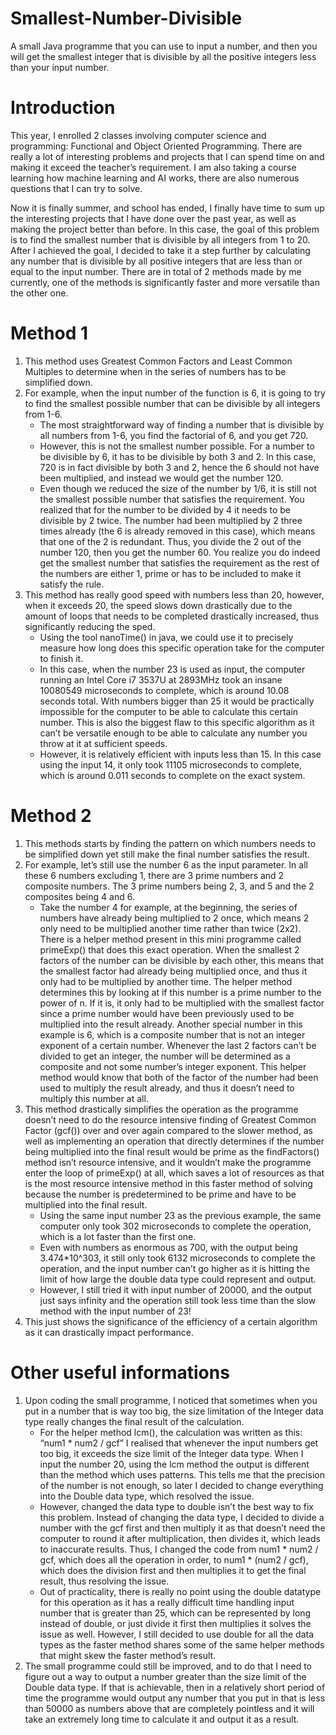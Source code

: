 # Smallest-Number-Divisible
  A small Java programme that you can use to input a number, and then you will get the smallest integer that is divisible by all the positive integers less than your input number.
# Introduction
  This year, I enrolled 2 classes involving computer science and programming: Functional and Object Oriented Programming. There are really a lot of interesting problems and projects that I can spend time on and making it exceed the teacher’s requirement. I am also taking a course learning how machine learning and AI works, there are also numerous questions that I can try to solve.
  
  Now it is finally summer, and school has ended, I finally have time to sum up the interesting projects that I have done over the past year, as well as making the project better than before. In this case, the goal of this problem is to find the smallest number that is divisible by all integers from 1 to 20. After I achieved the goal, I decided to take it a step further by calculating any number that is divisible by all positive integers that are less than or equal to the input number. There are in total of 2 methods made by me currently, one of the methods is significantly faster and more versatile than the other one. 
# Method 1
  1. This method uses Greatest Common Factors and Least Common Multiples to determine when in the series of numbers has to be simplified down.
  2. For example, when the input number of the function is 6, it is going to try to find the smallest possible number that can be divisible by all integers from 1-6.
     - The most straightforward way of finding a number that is divisible by all numbers from 1-6, you find the factorial of 6, and you get 720.
     - However, this is not the smallest number possible. For a number to be divisible by 6, it has to be divisible by both 3 and 2. In this case, 720 is in fact divisible by both 3 and 2, hence the 6 should not have been multiplied, and instead we would get the number 120.
     - Even though we reduced the size of the number by 1/6, it is still not the smallest possible number that satisfies the requirement. You realized that for the number to be divided by 4 it needs to be divisible by 2 twice. The number had been multiplied by 2 three times already (the 6 is already removed in this case), which means that one of the 2 is redundant. Thus, you divide the 2 out of the number 120, then you get the number 60. You realize you do indeed get the smallest number that satisfies the requirement as the rest of the numbers are either 1, prime or has to be included to make it satisfy the rule.
  3. This method has really good speed with numbers less than 20, however, when it exceeds 20, the speed slows down drastically due to the amount of loops that needs to be completed drastically increased, thus significantly reducing the sped. 
     - Using the tool nanoTime() in java, we could use it to precisely measure how long does this specific operation take for the computer to finish it.
     - In this case, when the number 23 is used as input, the computer running an Intel Core i7 3537U at 2893MHz took an insane 10080549 microseconds to complete, which is around 10.08 seconds total. With numbers bigger than 25 it would be practically impossible for the computer to be able to calculate this certain number. This is also the biggest flaw to this specific algorithm as it can’t be versatile enough to be able to calculate any number you throw at it at sufficient speeds.
     - However, it is relatively efficient with inputs less than 15. In this case using the input 14, it only took 11105 microseconds to complete, which is around 0.011 seconds to complete on the exact system.
# Method 2
  1. This methods starts by finding the pattern on which numbers needs to be simplified down yet still make the final number satisfies the result. 
  2. For example, let’s still use the number 6 as the input parameter. In all these 6 numbers excluding 1, there are 3 prime numbers and 2 composite numbers. The 3 prime numbers being 2, 3, and 5 and the 2 composites being 4 and 6. 
     - Take the number 4 for example, at the beginning, the series of numbers have already being multiplied to 2 once, which means 2 only need to be multiplied another time rather than twice (2x2). There is a helper method present in this mini programme called primeExp() that does this exact operation. When the smallest 2 factors of the number can be divisible by each other, this means that the smallest factor had already being multiplied once, and thus it only had to be multiplied by another time. The helper method determines this by looking at if this number is a prime number to the power of n. If it is, it only had to be multiplied with the smallest factor since a prime number would have been previously used to be multiplied into the result already. Another special number in this example is 6, which is a composite number that is not an integer exponent of a certain number. Whenever the last 2 factors can’t be divided to get an integer, the number will be determined as a composite and not some number’s integer exponent. This helper method would know that both of the factor of the number had been used to multiply the result already, and thus it doesn’t need to multiply this number at all.
  3. This method drastically simplifies the operation as the programme doesn’t need to do the resource intensive finding of Greatest Common Factor (gcf()) over and over again compared to the slower method, as well as implementing an operation that directly determines if the number being multiplied into the final result would be prime as the findFactors() method isn’t resource intensive, and it wouldn’t make the programme enter the loop of primeExp() at all, which saves a lot of resources as that is the most resource intensive method in this faster method of solving because the number is predetermined to be prime and have to be multiplied into the final result.
     - Using the same input number 23 as the previous example, the same computer only took 302 microseconds to complete the operation, which is a lot faster than the first one.
     - Even with numbers as enormous as 700, with the output being 3.474*10^303, it still only took 6132 microseconds to complete the operation, and the input number can’t go higher as it is hitting the limit of how large the double data type could represent and output.
     - However, I still tried it with input number of 20000, and the output just says infinity and the operation still took less time than the slow method with the input number of 23!
  4. This just shows the significance of the efficiency of a certain algorithm as it can drastically impact performance.
# Other useful informations
  1. Upon coding the small programme, I noticed that sometimes when you put in a number that is way too big, the size limitation of the Integer data type really changes the final result of the calculation.
     - For the helper method lcm(), the calculation was written as this: “num1 * num2 / gcf” I realised that whenever the input numbers get too big, it exceeds the size limit of the Integer data type. When I input the number 20, using the lcm method the output is different than the method which uses patterns. This tells me that the precision of the number is not enough, so later I decided to change everything into the Double data type, which resolved the issue. 
     - However, changed the data type to double isn’t the best way to fix this problem. Instead of changing the data type, I decided to divide a number with the gcf first and then multiply it as that doesn’t need the computer to round it after multiplication, then divides it, which leads to inaccurate results. Thus, I changed the code from num1 * num2 / gcf, which does all the operation in order, to num1 * (num2 / gcf), which does the division first and then multiplies it to get the final result, thus resolving the issue.
     - Out of practicality, there is really no point using the double datatype for this operation as it has a really difficult time handling input number that is greater than 25, which can be represented by long instead of double, or just divide it first then multiplies it solves the issue as well. However, I still decided to use double for all the data types as the faster method shares some of the same helper methods that might skew the faster method’s result.
  2. The small programme could still be improved, and to do that I need to figure out a way to output a number greater than the size limit of the Double data type. If that is achievable, then in a relatively short period of time the programme would output any number that you put in that is less than 50000 as numbers above that are completely pointless and it will take an extremely long time to calculate it and output it as a result.
